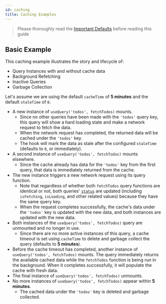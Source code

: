 ```yaml
---
id: caching
title: Caching Examples
---
```


> Please thoroughly read the [Important Defaults](./important-defaults) before reading this guide

## Basic Example

This caching example illustrates the story and lifecycle of:

- Query Instances with and without cache data
- Background Refetching
- Inactive Queries
- Garbage Collection

Let's assume we are using the default `cacheTime` of **5 minutes** and the default `staleTime` of `0`.

- A new instance of `useQuery('todos', fetchTodos)` mounts.
  - Since no other queries have been made with the `'todos'` query key, this query will show a hard loading state and make a network request to fetch the data.
  - When the network request has completed, the returned data will be cached under the `'todos'` key.
  - The hook will mark the data as stale after the configured `staleTime` (defaults to `0`, or immediately).
- A second instance of `useQuery('todos', fetchTodos)` mounts elsewhere.
  - Since the cache already has data for the `'todos'` key from the first query, that data is immediately returned from the cache.
- The new instance triggers a new network request using its query function.
  - Note that regardless of whether both `fetchTodos` query functions are identical or not, both queries' [`status`](../reference/useQuery) are updated (including `isFetching`, `isLoading`, and other related values) because they have the same query key.
  - When the request completes successfully, the cache's data under the `'todos'` key is updated with the new data, and both instances are updated with the new data.
- Both instances of the `useQuery('todos', fetchTodos)` query are unmounted and no longer in use.
  - Since there are no more active instances of this query, a cache timeout is set using `cacheTime` to delete and garbage collect the query (defaults to **5 minutes**).
- Before the cache timeout has completed, another instance of `useQuery('todos', fetchTodos)` mounts. The query immediately returns the available cached data while the `fetchTodos` function is being run in the background. When it completes successfully, it will populate the cache with fresh data.
- The final instance of `useQuery('todos', fetchTodos)` unmounts.
- No more instances of `useQuery('todos', fetchTodos)` appear within **5 minutes**.
  - The cached data under the `'todos'` key is deleted and garbage collected.
